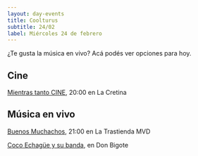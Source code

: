 ```yaml
---
layout: day-events
title: Coolturus
subtitle: 24/02
label: Miércoles 24 de febrero
---
```

¿Te gusta la música en vivo? Acá podés ver opciones para hoy.

## Cine

[Mientras tanto CINE](https://instagram.com/lacretinacasa?igshid=nrtucgnc6eso), 20:00 en La Cretina

## Música en vivo

[Buenos Muchachos](https://www.latrastienda.com.uy/), 21:00 en La Trastienda MVD

[Coco Echagüe y su banda](https://instagram.com/restaurantedonbigote?igshid=164zq44egnbtq), en Don Bigote
